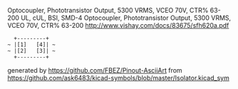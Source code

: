 Optocoupler, Phototransistor Output, 5300 VRMS, VCEO 70V, CTR% 63-200 UL, cUL, BSI, SMD-4
Optocoupler, Phototransistor Output, 5300 VRMS, VCEO 70V, CTR% 63-200
http://www.vishay.com/docs/83675/sfh620a.pdf


	  +---------+
	~ |[1]   [4]| ~
	~ |[2]   [3]| ~
	  +---------+


generated by https://github.com/FBEZ/Pinout-AsciiArt from https://github.com/ask6483/kicad-symbols/blob/master/Isolator.kicad_sym